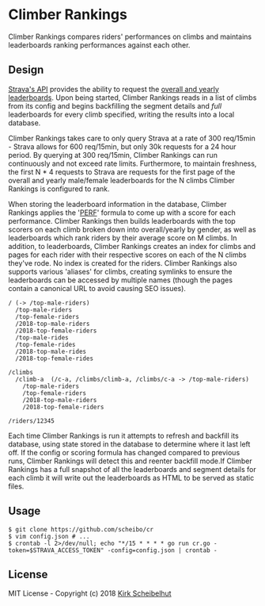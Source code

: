 # Climber Rankings

Climber Rankings compares riders' performances on climbs and maintains
leaderboards ranking performances against each other.

## Design

[Strava's API](http://developers.strava.com/docs/reference/) provides the
ability to request the [overall and yearly
leaderboards](https://developers.strava.com/docs/reference/#api-Segments-getLeaderboardBySegmentId).
Upon being started, Climber Rankings reads in a list of climbs from its config and
begins backfilling the segment details and *full* leaderboards for every climb
specified, writing the results into a local database.

Climber Rankings takes care to only query Strava at a rate of 300 req/15min -
Strava allows for 600 req/15min, but only 30k requests for a 24 hour period.
By querying at 300 req/15min, Climber Rankings can run continuously and not
exceed rate limits.  Furthermore, to maintain freshness, the first N * 4
requests to Strava are requests for the first page of the overall and yearly
male/female leaderboards for the N climbs Climber Rankings is configured to
rank.

When storing the leaderboard information in the database, Climber Rankings
applies the '[PERF](https://scheibo.github.com/perf)' formula to come up with
a score for each performance. Climber Rankings then builds leaderboards with
the top scorers on each climb broken down into overall/yearly by gender, as
well as leaderboards which rank riders by their average score on M climbs. In
addition, to leaderboards, Climber Rankings creates an index for climbs and
pages for each rider with their respective scores on each of the N climbs
they've rode. No index is created for the riders. Climber Rankings also
supports various 'aliases' for climbs, creating symlinks to ensure the
leaderboards can be accessed by multiple names (though the pages contain a
canonical URL to avoid causing SEO issues).

    / (-> /top-male-riders)
      /top-male-riders
      /top-female-riders
      /2018-top-male-riders
      /2018-top-female-riders
      /top-male-rides
      /top-female-rides
      /2018-top-male-rides
      /2018-top-female-rides

    /climbs
      /climb-a  (/c-a, /climbs/climb-a, /climbs/c-a -> /top-male-riders)
        /top-male-riders
        /top-female-riders
        /2018-top-male-riders
        /2018-top-female-riders

    /riders/12345

Each time Climber Rankings is run it attempts to refresh and backfill its
database, using state stored in the database to determine where it last left
off. If the config or scoring formula has changed compared to previous runs,
Climber Rankings will detect this and reenter backfill mode.If Climber
Rankings has a full snapshot of all the leaderboards and segment details for
each climb it will write out the leaderboards as HTML to be served as static
files.

## Usage

    $ git clone https://github.com/scheibo/cr
    $ vim config.json # ...
    $ crontab -l 2>/dev/null; echo "*/15 * * * * go run cr.go -token=$STRAVA_ACCESS_TOKEN" -config=config.json | crontab -

## License

MIT License - Copyright (c) 2018 [Kirk Scheibelhut](https://scheibo.com)
